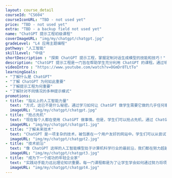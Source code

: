 ```yaml
---
layout: course_detail
courseId: "CS604"
courseIconURL: "TBD - not used yet"
price: "TBD - not used yet"
extra: "TBD - a backup field not used yet"
name: "ChatGPT 提示工程初级课程"
coverImageURL: "img/my/chatgpt/chatgpt.jpg"
gradeLevel: "L4 应用主题编程"
pathway: "人工智能"
skillLevel: "中级"
shortDescription : "探索 ChatGPT 提示工程，掌握定制对话生成模型的技能和技巧！"
description: "ChatGPT 提示工程是一门旨在帮助学生充分利用 ChatGPT 的课程。通过培训 ChatGPT，使用简单而有效的提示工程技术，让 ChatGPT 听命于学生，从而领先于其他课程！"
videoIntro : "https://www.youtube.com/watch?v=OGmDr8TLtTo"
learningGoals:
- "了解什么是 ChatGPT"
- "了解 ChatGPT 为何如此重要"
- "了解提示工程为何重要"
- "了解针对不同情况的多种提示模式"
promotions:
- title: "指尖上的人工智能力量"
  text: "方式，这已不是什么秘密。通过学习如何让 ChatGPT 做学生需要它做的几乎任何事情，我们将超越这一点。"
  imageURL: "img/my/chatgpt/chatgpt.jpg"
- title: "抢占先机"
  text: "现在每个人都在使用 ChatGPT 做事情。但是，学生们可以抢占先机，通过 ChatGPT 学习高级技巧和窍门，从而更快地完成任务。"
  imageURL: "img/my/chatgpt/chatgpt1.jpg"
- title: "了解未来技术"
  text: "ChatGPT 是一项复杂的技术，被包裹在一个用户友好的网站中。学生们可以从尝试了解 ChatGPT 的内部运作中学到很多有趣的计算机科学原理。"
  imageURL: "img/my/chatgpt/chatgpt2.jpg"
- title: "技术前沿"
  text: "像 ChatGPT 这样的人工智能模型处于计算机科学行业的最前沿，我们都在努力超越它，创造下一个革命性的软件。学生们可以亲眼目睹该行业目前的发展状况。"
  imageURL: "img/my/chatgpt/chatgpt3.jpg"
- title: "成为下一个成功的年轻企业家"
  text: "实践动手能力远比理论知识重要。每一门课程都是为了让学生学会如何通过努力将项目创意变成实际现实。年轻的小企业家就是在这些挑战中培养出来的。"
  imageURL: "img/my/chatgpt/chatgpt4.jpg"
---
```


